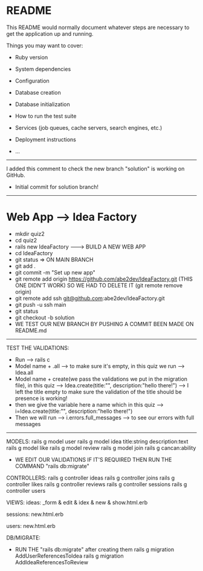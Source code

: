 # README

This README would normally document whatever steps are necessary to get the
application up and running.

Things you may want to cover:

* Ruby version

* System dependencies

* Configuration

* Database creation

* Database initialization

* How to run the test suite

* Services (job queues, cache servers, search engines, etc.)

* Deployment instructions

* ...


----------------------------------------------------------------------------------------------------------------------------
I added this comment to check the new branch "solution" is working on GitHub.
* Initial commit for solution branch!
-----------------------------------------------------------------------------------------------------------------------------
# Web App --> Idea Factory
* mkdir quiz2
* cd quiz2
* rails new IdeaFactory ---> BUILD A NEW WEB APP
* cd IdeaFactory
* git status => ON MAIN BRANCH
* git add .
* git commit -m "Set up new app"
* git remote add origin https://github.com/abe2dev/IdeaFactory.git (THIS ONE DIDN'T WORK) SO WE HAD TO DELETE IT (git remote remove origin)
* git remote add ssh git@github.com:abe2dev/IdeaFactory.git
* git push -u ssh main
* git status 
* git checkout -b solution 
* WE TEST OUR NEW BRANCH BY PUSHING A COMMIT BEEN MADE ON README.md
-----------------------------------------------------------------------------------------------------------
TEST THE VALIDATIONS:
* Run --> rails c
* Model name + .all --> to make sure it's empty, in this quiz we run --> Idea.all
* Model name + create(we pass the validations we put in the migration file), in this quiz --> Idea.create(title:"", description:"hello there!") --> I left the title empty to make sure the validation of the title should be presence is working!
* then we give the variable here a name which in this quiz --> i=Idea.create(title:"", description:"hello there!")
* Then we will run --> i.errors.full_messages --> to see our errors with full messages
---------------------------------------------------------------------------------------------------------------
MODELS:
rails g model user
rails g model idea title:string description:text
rails g model like
rails g model review 
rails g model join
rails g cancan:ability

* WE EDIT OUR VALIDATIONS IF IT'S REQUIRED THEN RUN THE COMMAND "rails db:migrate"


CONTROLLERS: 
rails g controller ideas
rails g controller joins
rails g controller likes
rails g controller reviews
rails g controller sessions
rails g controller users


VIEWS: 
ideas:
_form & edit & idex & new & show.html.erb

sessions:
new.html.erb

users:
new.html.erb


DB/MIGRATE:
* RUN THE "rails db:migrate" after creating them
rails g migration AddUserReferencesToIdea
rails g migration AddIdeaReferencesToReview

